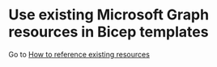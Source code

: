 # Use existing Microsoft Graph resources in Bicep templates

Go to [How to reference existing resources](https://learn.microsoft.com/graph/templates/how-to-reference-existing-resources)
